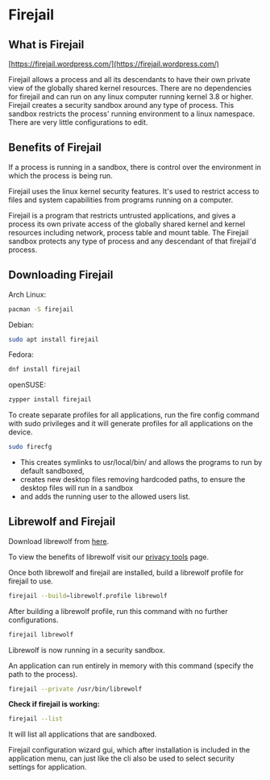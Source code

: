 # Firejail

## What is Firejail  
[https://firejail.wordpress.com/](https://firejail.wordpress.com/)

Firejail allows a process and all its descendants to have their own private view of the globally shared kernel resources. There are no dependencies for firejail and can run on any linux computer running kernel 3.8 or higher. Firejail creates a security sandbox around any type of process. This sandbox restricts the process' running environment to a linux namespace. There are very little configurations to edit.

## Benefits of Firejail

If a process is running in a sandbox, there is control over the environment in which the process is being run.

Firejail uses the linux kernel security features. It's used to restrict access to files and system capabilities from programs running on a computer.

Firejail is a program that restricts untrusted applications, and gives a process its own private access of the globally shared kernel and kernel resources including network, process table and mount table. The Firejail sandbox protects any type of process and any descendant of that firejail'd process.

## Downloading Firejail

Arch Linux:
```sh
pacman -S firejail
```
Debian:
```sh
sudo apt install firejail
```
Fedora:
```sh
dnf install firejail
```
openSUSE:
```sh
zypper install firejail
```
To create separate profiles for all applications, run the fire config command with sudo privileges and it will generate profiles for all applications on the device.

```sh
sudo firecfg
```
- This creates symlinks to usr/local/bin/ and allows the programs to run by default sandboxed,
- creates new desktop files removing hardcoded paths, to ensure the desktop files will run in a sandbox
- and adds the running user to the allowed users list.

## Librewolf and Firejail

Download librewolf from [here](https://librewolf.net/).

To view the benefits of librewolf visit our [privacy tools](https://wiki.lunardao.net/list_privacy_tools.html) page. 

Once both librewolf and firejail are installed, build a librewolf profile for firejail to use.
```sh
firejail --build=librewolf.profile librewolf
```

After building a librewolf profile, run this command with no further configurations.
```sh
firejail librewolf
```
Librewolf is now running in a security sandbox.

An application can run entirely in memory with this command (specify the path to the process).
```sh
firejail --private /usr/bin/librewolf
```

**Check if firejail is working:**
```sh
firejail --list
```
It will list all applications that are sandboxed.

Firejail configuration wizard gui, which after installation is included in the application menu, can just like the cli also be used to select security settings for application.